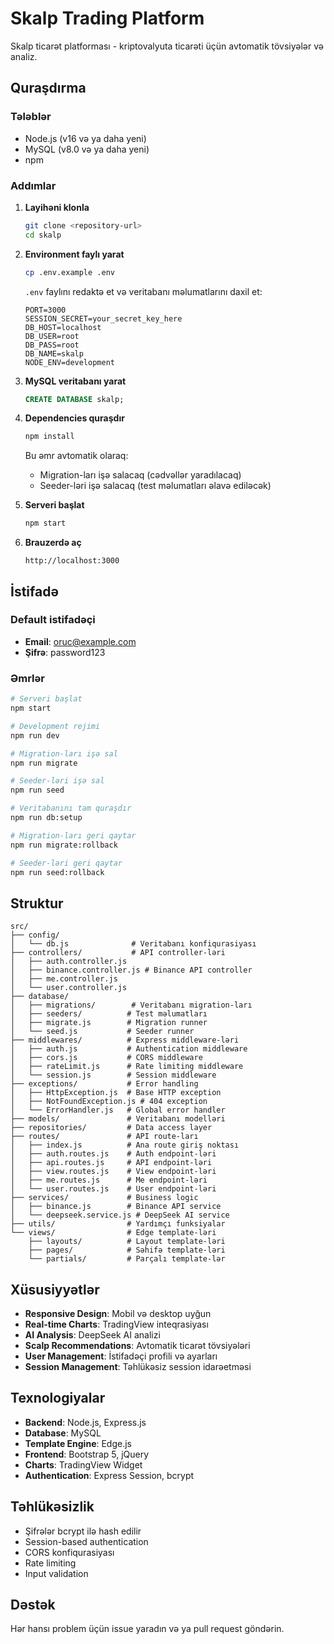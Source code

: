 # Skalp Trading Platform

Skalp ticarət platforması - kriptovalyuta ticarəti üçün avtomatik tövsiyələr və analiz.

## Quraşdırma

### Tələblər

- Node.js (v16 və ya daha yeni)
- MySQL (v8.0 və ya daha yeni)
- npm

### Addımlar

1. **Layihəni klonla**
   ```bash
   git clone <repository-url>
   cd skalp
   ```

2. **Environment faylı yarat**
   ```bash
   cp .env.example .env
   ```
   
   `.env` faylını redaktə et və veritabanı məlumatlarını daxil et:
   ```env
   PORT=3000
   SESSION_SECRET=your_secret_key_here
   DB_HOST=localhost
   DB_USER=root
   DB_PASS=root
   DB_NAME=skalp
   NODE_ENV=development
   ```

3. **MySQL veritabanı yarat**
   ```sql
   CREATE DATABASE skalp;
   ```

4. **Dependencies quraşdır**
   ```bash
   npm install
   ```
   
   Bu əmr avtomatik olaraq:
   - Migration-ları işə salacaq (cədvəllər yaradılacaq)
   - Seeder-ləri işə salacaq (test məlumatları əlavə ediləcək)

5. **Serveri başlat**
   ```bash
   npm start
   ```

6. **Brauzerdə aç**
   ```
   http://localhost:3000
   ```

## İstifadə

### Default istifadəçi

- **Email**: oruc@example.com
- **Şifrə**: password123

### Əmrlər

```bash
# Serveri başlat
npm start

# Development rejimi
npm run dev

# Migration-ları işə sal
npm run migrate

# Seeder-ləri işə sal
npm run seed

# Veritabanını tam quraşdır
npm run db:setup

# Migration-ları geri qaytar
npm run migrate:rollback

# Seeder-ləri geri qaytar
npm run seed:rollback
```

## Struktur

```
src/
├── config/
│   └── db.js              # Veritabanı konfiqurasiyası
├── controllers/           # API controller-ləri
│   ├── auth.controller.js
│   ├── binance.controller.js # Binance API controller
│   ├── me.controller.js
│   └── user.controller.js
├── database/
│   ├── migrations/        # Veritabanı migration-ları
│   ├── seeders/          # Test məlumatları
│   ├── migrate.js        # Migration runner
│   └── seed.js           # Seeder runner
├── middlewares/          # Express middleware-ləri
│   ├── auth.js           # Authentication middleware
│   ├── cors.js           # CORS middleware
│   ├── rateLimit.js      # Rate limiting middleware
│   └── session.js        # Session middleware
├── exceptions/           # Error handling
│   ├── HttpException.js  # Base HTTP exception
│   ├── NotFoundException.js # 404 exception
│   └── ErrorHandler.js   # Global error handler
├── models/               # Veritabanı modelləri
├── repositories/         # Data access layer
├── routes/               # API route-ları
│   ├── index.js          # Ana route giriş noktası
│   ├── auth.routes.js    # Auth endpoint-ləri
│   ├── api.routes.js     # API endpoint-ləri
│   ├── view.routes.js    # View endpoint-ləri
│   ├── me.routes.js      # Me endpoint-ləri
│   └── user.routes.js    # User endpoint-ləri
├── services/             # Business logic
│   ├── binance.js        # Binance API service
│   └── deepseek.service.js # DeepSeek AI service
├── utils/                # Yardımçı funksiyalar
└── views/                # Edge template-ləri
    ├── layouts/          # Layout template-ləri
    ├── pages/            # Səhifə template-ləri
    └── partials/         # Parçalı template-lər
```

## Xüsusiyyətlər

- **Responsive Design**: Mobil və desktop uyğun
- **Real-time Charts**: TradingView inteqrasiyası
- **AI Analysis**: DeepSeek AI analizi
- **Scalp Recommendations**: Avtomatik ticarət tövsiyələri
- **User Management**: İstifadəçi profili və ayarları
- **Session Management**: Təhlükəsiz session idarəetməsi

## Texnologiyalar

- **Backend**: Node.js, Express.js
- **Database**: MySQL
- **Template Engine**: Edge.js
- **Frontend**: Bootstrap 5, jQuery
- **Charts**: TradingView Widget
- **Authentication**: Express Session, bcrypt

## Təhlükəsizlik

- Şifrələr bcrypt ilə hash edilir
- Session-based authentication
- CORS konfiqurasiyası
- Rate limiting
- Input validation

## Dəstək

Hər hansı problem üçün issue yaradın və ya pull request göndərin.
